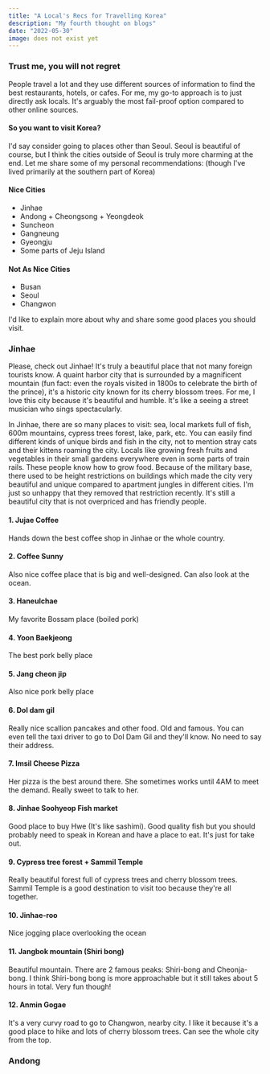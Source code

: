 ```yaml
---
title: "A Local's Recs for Travelling Korea"
description: "My fourth thought on blogs"
date: "2022-05-30"
image: does not exist yet
---
```


### Trust me, you will not regret 

People travel a lot and they use different sources of information to find the best restaurants, hotels, or cafes. For me, my go-to approach is to just directly ask locals. It's arguably the most fail-proof option compared to other online sources.

#### So you want to visit Korea?
I'd say consider going to places other than Seoul. Seoul is beautiful of course, but I think the cities outside of Seoul is truly more charming at the end. Let me share some of my personal recommendations: (though I've lived primarily at the southern part of Korea)

#### Nice Cities
- Jinhae
- Andong + Cheongsong + Yeongdeok
- Suncheon
- Gangneung
- Gyeongju  
- Some parts of Jeju Island

#### Not As Nice Cities
- Busan
- Seoul
- Changwon

I'd like to explain more about why and share some good places you should visit.

### Jinhae
Please, check out Jinhae! It's truly a beautiful place that not many foreign tourists know. A quaint harbor city that is surrounded by a magnificent mountain (fun fact: even the royals visited in 1800s to celebrate the birth of the prince), it's a historic city known for its cherry blossom trees. For me, I love this city because it's beautiful and humble. It's like a seeing a street musician who sings spectacularly. 

In Jinhae, there are so many places to visit: sea, local markets full of fish, 600m mountains, cypress trees forest, lake, park, etc. You can easily find different kinds of unique birds and fish in the city, not to mention  stray cats and their kittens roaming the city. Locals like growing fresh fruits and vegetables in their small gardens everywhere even in some parts of train rails. These people know how to grow food. Because of the military base, there used to be height restrictions on buildings which made the city very beautiful and unique compared to apartment jungles in different cities. I'm just so unhappy that they removed that restriction recently. It's still a beautiful city that is not overpriced and has friendly people.

#### 1. Jujae Coffee
Hands down the best coffee shop in Jinhae or the whole country.

#### 2. Coffee Sunny
Also nice coffee place that is big and well-designed. Can also look at the ocean.

#### 3. Haneulchae
My favorite Bossam place (boiled pork)

#### 4. Yoon Baekjeong
The best pork belly place

#### 5. Jang cheon jip
Also nice pork belly place

#### 6. Dol dam gil
Really nice scallion pancakes and other food. Old and famous. You can even tell the taxi driver to go to Dol Dam Gil and they'll know. No need to say their address.

#### 7. Imsil Cheese Pizza
Her pizza is the best around there. She sometimes works until 4AM to meet the demand. Really sweet to talk to her.

#### 8. Jinhae Soohyeop Fish market
Good place to buy Hwe (It's like sashimi). Good quality fish but you should probably need to speak in Korean and have a place to eat. It's just for take out.

#### 9. Cypress tree forest + Sammil Temple
Really beautiful forest full of cypress trees and cherry blossom trees. Sammil Temple is a good destination to visit too because they're all together.

#### 10. Jinhae-roo
Nice jogging place overlooking the ocean

#### 11. Jangbok mountain (Shiri bong)
Beautiful mountain. There are 2 famous peaks: Shiri-bong and Cheonja-bong. I think Shiri-bong bong is more approachable but it still takes about 5 hours in total. Very fun though!

#### 12. Anmin Gogae
It's a very curvy road to go to Changwon, nearby city. I like it because it's a good place to hike and lots of cherry blossom trees. Can see the whole city from the top.

### Andong
